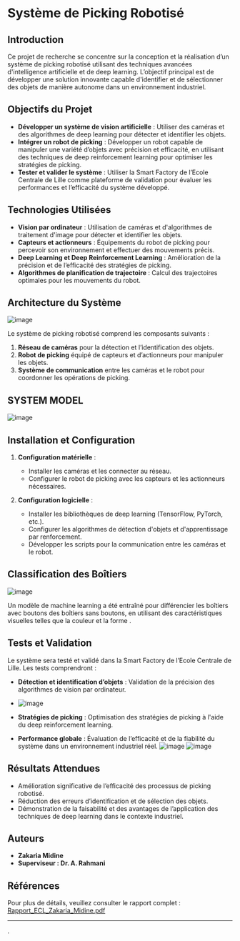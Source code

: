 # Système de Picking Robotisé

## Introduction

Ce projet de recherche se concentre sur la conception et la réalisation d’un système de picking robotisé utilisant des techniques avancées d'intelligence artificielle et de deep learning. L’objectif principal est de développer une solution innovante capable d'identifier et de sélectionner des objets de manière autonome dans un environnement industriel.

## Objectifs du Projet

- **Développer un système de vision artificielle** : Utiliser des caméras et des algorithmes de deep learning pour détecter et identifier les objets.
- **Intégrer un robot de picking** : Développer un robot capable de manipuler une variété d’objets avec précision et efficacité, en utilisant des techniques de deep reinforcement learning pour optimiser les stratégies de picking.
- **Tester et valider le système** : Utiliser la Smart Factory de l’Ecole Centrale de Lille comme plateforme de validation pour évaluer les performances et l’efficacité du système développé.

## Technologies Utilisées

- **Vision par ordinateur** : Utilisation de caméras et d'algorithmes de traitement d'image pour détecter et identifier les objets.
- **Capteurs et actionneurs** : Équipements du robot de picking pour percevoir son environnement et effectuer des mouvements précis.
- **Deep Learning et Deep Reinforcement Learning** : Amélioration de la précision et de l’efficacité des stratégies de picking.
- **Algorithmes de planification de trajectoire** : Calcul des trajectoires optimales pour les mouvements du robot.

## Architecture du Système
![image](https://github.com/ZAKARIA-rgb-spaec/picking-robotis-/assets/126424638/498f4342-6468-420d-add2-b68cf722bdf4)

Le système de picking robotisé comprend les composants suivants :

1. **Réseau de caméras** pour la détection et l’identification des objets.
2. **Robot de picking** équipé de capteurs et d’actionneurs pour manipuler les objets.
3. **Système de communication** entre les caméras et le robot pour coordonner les opérations de picking.
   
## SYSTEM MODEL


![image](https://github.com/ZAKARIA-rgb-spaec/picking-robotis-/assets/126424638/0e404db3-ac1a-412a-ae2b-d6c89557e3dc)


## Installation et Configuration

1. **Configuration matérielle** :
    - Installer les caméras et les connecter au réseau.
    - Configurer le robot de picking avec les capteurs et les actionneurs nécessaires.

2. **Configuration logicielle** :
    - Installer les bibliothèques de deep learning (TensorFlow, PyTorch, etc.).
    - Configurer les algorithmes de détection d'objets et d'apprentissage par renforcement.
    - Développer les scripts pour la communication entre les caméras et le robot.
  
## Classification des Boîtiers

![image](https://github.com/ZAKARIA-rgb-spaec/picking-robotis-/assets/126424638/8dfb6e06-bf74-4db9-b103-788bc7e29c82)


Un modèle de machine learning a été entraîné pour différencier les boîtiers avec boutons des boîtiers sans boutons, en utilisant des caractéristiques visuelles telles que la couleur et la forme .

## Tests et Validation

Le système sera testé et validé dans la Smart Factory de l’Ecole Centrale de Lille. Les tests comprendront :

- **Détection et identification d’objets** : Validation de la précision des algorithmes de vision par ordinateur.
- ![image](https://github.com/ZAKARIA-rgb-spaec/picking-robotis-/assets/126424638/f8e8e932-b103-4271-8ad5-d664f3509811)

- **Stratégies de picking** : Optimisation des stratégies de picking à l'aide du deep reinforcement learning.
- **Performance globale** : Évaluation de l’efficacité et de la fiabilité du système dans un environnement industriel réel.
  ![image](https://github.com/ZAKARIA-rgb-spaec/picking-robotis-/assets/126424638/a6c44958-80b1-4c35-ab56-ffdcf9d3b1a7)
![image](https://github.com/ZAKARIA-rgb-spaec/picking-robotis-/assets/126424638/052675e3-8b9e-4e15-9067-254a7e91bcdf)


## Résultats Attendues

- Amélioration significative de l’efficacité des processus de picking robotisé.
- Réduction des erreurs d’identification et de sélection des objets.
- Démonstration de la faisabilité et des avantages de l’application des techniques de deep learning dans le contexte industriel.
  
  

## Auteurs

- **Zakaria Midine**
- **Superviseur : Dr. A. Rahmani**

## Références

Pour plus de détails, veuillez consulter le rapport complet : [Rapport_ECL_Zakaria_Midine.pdf](https://online.publuu.com/571615/1283441)

---

.
